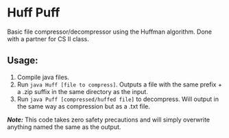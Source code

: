 # Huff Puff
Basic file compressor/decompressor using the Huffman algorithm. Done with a partner for CS II class.

## Usage:

1. Compile java files.
2. Run `java Huff [file to compress]`. Outputs a file with the same prefix + a .zip suffix in the same directory as the input.
3. Run `java Puff [compressed/huffed file]` to decompress. Will output in the same way as compression but as a .txt file.

***Note:*** This code takes zero safety precautions and will simply overwrite anything named the same as the output.